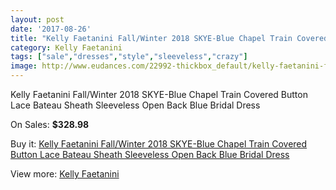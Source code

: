 ```yaml
---
layout: post
date: '2017-08-26'
title: "Kelly Faetanini Fall/Winter 2018 SKYE-Blue Chapel Train Covered Button Lace Bateau Sheath Sleeveless Open Back Blue Bridal Dress"
category: Kelly Faetanini
tags: ["sale","dresses","style","sleeveless","crazy"]
image: http://www.eudances.com/22992-thickbox_default/kelly-faetanini-fall-winter-2018-skye-blue-chapel-train-covered-button-lace-bateau-sheath-sleeveless-open-back-blue-bridal-dress.jpg
---
```

Kelly Faetanini Fall/Winter 2018 SKYE-Blue Chapel Train Covered Button Lace Bateau Sheath Sleeveless Open Back Blue Bridal Dress

On Sales: **$328.98**
<a href="https://www.eudances.com/en/kelly-faetanini/7350-kelly-faetanini-fall-winter-2018-skye-blue-chapel-train-covered-button-lace-bateau-sheath-sleeveless-open-back-blue-bridal-dress.html"><amp-img layout="responsive" width="600" height="600" src="//www.eudances.com/22992-thickbox_default/kelly-faetanini-fall-winter-2018-skye-blue-chapel-train-covered-button-lace-bateau-sheath-sleeveless-open-back-blue-bridal-dress.jpg" alt="Kelly Faetanini Fall/Winter 2018 SKYE-Blue Chapel Train Covered Button Lace Bateau Sheath Sleeveless Open Back Blue Bridal Dress 0" /></a>
<a href="https://www.eudances.com/en/kelly-faetanini/7350-kelly-faetanini-fall-winter-2018-skye-blue-chapel-train-covered-button-lace-bateau-sheath-sleeveless-open-back-blue-bridal-dress.html"><amp-img layout="responsive" width="600" height="600" src="//www.eudances.com/22995-thickbox_default/kelly-faetanini-fall-winter-2018-skye-blue-chapel-train-covered-button-lace-bateau-sheath-sleeveless-open-back-blue-bridal-dress.jpg" alt="Kelly Faetanini Fall/Winter 2018 SKYE-Blue Chapel Train Covered Button Lace Bateau Sheath Sleeveless Open Back Blue Bridal Dress 1" /></a>
<a href="https://www.eudances.com/en/kelly-faetanini/7350-kelly-faetanini-fall-winter-2018-skye-blue-chapel-train-covered-button-lace-bateau-sheath-sleeveless-open-back-blue-bridal-dress.html"><amp-img layout="responsive" width="600" height="600" src="//www.eudances.com/22994-thickbox_default/kelly-faetanini-fall-winter-2018-skye-blue-chapel-train-covered-button-lace-bateau-sheath-sleeveless-open-back-blue-bridal-dress.jpg" alt="Kelly Faetanini Fall/Winter 2018 SKYE-Blue Chapel Train Covered Button Lace Bateau Sheath Sleeveless Open Back Blue Bridal Dress 2" /></a>
<a href="https://www.eudances.com/en/kelly-faetanini/7350-kelly-faetanini-fall-winter-2018-skye-blue-chapel-train-covered-button-lace-bateau-sheath-sleeveless-open-back-blue-bridal-dress.html"><amp-img layout="responsive" width="600" height="600" src="//www.eudances.com/22993-thickbox_default/kelly-faetanini-fall-winter-2018-skye-blue-chapel-train-covered-button-lace-bateau-sheath-sleeveless-open-back-blue-bridal-dress.jpg" alt="Kelly Faetanini Fall/Winter 2018 SKYE-Blue Chapel Train Covered Button Lace Bateau Sheath Sleeveless Open Back Blue Bridal Dress 3" /></a>

Buy it: [Kelly Faetanini Fall/Winter 2018 SKYE-Blue Chapel Train Covered Button Lace Bateau Sheath Sleeveless Open Back Blue Bridal Dress](https://www.eudances.com/en/kelly-faetanini/7350-kelly-faetanini-fall-winter-2018-skye-blue-chapel-train-covered-button-lace-bateau-sheath-sleeveless-open-back-blue-bridal-dress.html "Kelly Faetanini Fall/Winter 2018 SKYE-Blue Chapel Train Covered Button Lace Bateau Sheath Sleeveless Open Back Blue Bridal Dress")

View more: [Kelly Faetanini](https://www.eudances.com/en/114-kelly-faetanini "Kelly Faetanini")
